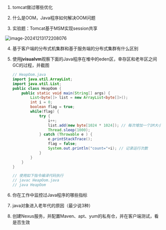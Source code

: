 1. tomcat做过哪些优化









2. 什么是OOM，Java程序如何解决OOM问题









3. 实验题：Tomcat基于MSM实现session共享

![image-20241213172208076](C:\Users\31403\AppData\Roaming\Typora\typora-user-images\image-20241213172208076.png)











4. 基于客户端的分布式机集群和基于服务端的分布式集群有什么区别











5. 使用**jvisualvm**观察下面的Java程序在堆中的eden区，幸存区和老年区之间GC的过程，并截图

   ``````java
   // HeapOom.java
   import java.util.ArrayList;
   import java.util.List;
   public class HeapOom {
       public static void main(String[] args) {
           List<byte[]> list = new ArrayList<byte[]>();
           int i = 0;
           boolean flag = true;
           while(flag) {
               try {
                   i++;
                   list.add(new byte[1024 * 1024]); // 每次增加一个1M大小的数组对象
                   Thread.sleep(1000);
               } catch (Throwable e ) {
                   e.printStackTrace();
                   flag = false;
                   System.out.println("count="+i); // 记录运行次数
               }
           }
       }
   }
   
   // 使用如下指令编译代码执行
   // javac HeapOom.java
   // java HeapOom
   ``````







6. 你在工作中监控过Java程序的哪些指标









7. java对象进入老年代的原因（最少说3种）







8. 创建Nexus服务，并配置Maven、apt、yum的私有仓，并在客户端测试，看是否生效





